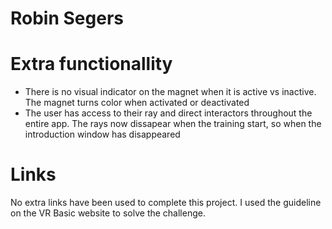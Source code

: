 # Robin Segers
# Extra functionallity
- There is no visual indicator on the magnet when it is active vs inactive.
The magnet turns color when activated or deactivated
- The user has access to their ray and direct interactors throughout the entire app.
The rays now dissapear when the training start, so when the introduction window has disappeared
# Links
No extra links have been used to complete this project. I used the guideline on the VR Basic website to solve the challenge.
